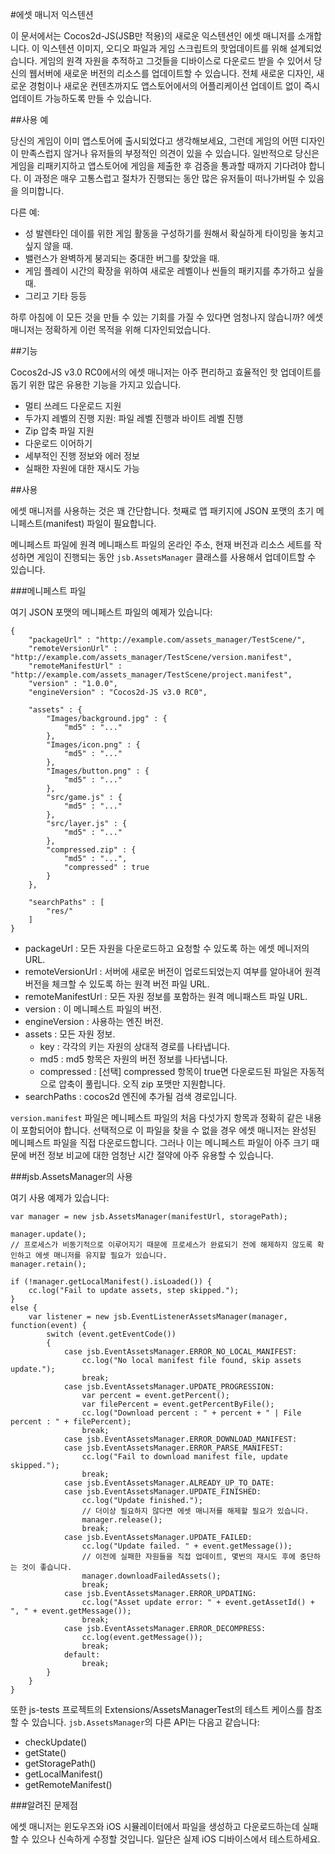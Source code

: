 #에셋 매니저 익스텐션

이 문서에서는 Cocos2d-JS(JSB만 적용)의 새로운 익스텐션인 에셋 매니저를 소개합니다. 이 익스텐션 이미지, 오디오 파일과 게임 스크립트의 핫업데이트를 위해 설계되었습니다. 게임의 원격 자원을 추적하고 그것들을 디바이스로 다운로드 받을 수 있어서 당신의 웹서버에 새로운 버전의 리소스를 업데이트할 수 있습니다. 전체 새로운 디자인, 새로운 경험이나 새로운 컨텐츠까지도 앱스토어에서의 어플리케이션 업데이트 없이 즉시 업데이트 가능하도록 만들 수 있습니다.

##사용 예

당신의 게임이 이미 앱스토어에 출시되었다고 생각해보세요, 그런데 게임의 어떤 디자인이 만족스럽지 않거나 유저들의 부정적인 의견이 있을 수 있습니다. 일반적으로 당신은 게임을 리패키지하고 앱스토어에 게임을 제출한 후 검증을 통과할 때까지 기다려야 합니다. 이 과정은 매우 고통스럽고 절차가 진행되는 동안 많은 유저들이 떠나가버릴 수 있음을 의미합니다.

다른 예: 

- 성 발렌타인 데이를 위한 게임 활동을 구성하기를 원해서 확실하게 타이밍을 놓치고 싶지 않을 때.
- 밸런스가 완벽하게 붕괴되는 중대한 버그를 찾았을 때.
- 게임 플레이 시간의 확장을 위하여 새로운 레벨이나 씬들의 패키지를 추가하고 싶을 때.
- 그리고 기타 등등

하루 아침에 이 모든 것을 만들 수 있는 기회를 가질 수 있다면 엄청나지 않습니까? 에셋 매니저는 정확하게 이런 목적을 위해 디자인되었습니다.

##기능

Cocos2d-JS v3.0 RC0에서의 에셋 매니저는 아주 편리하고 효율적인 핫 업데이트를 돕기 위한 많은 유용한 기능을 가지고 있습니다.

- 멀티 쓰레드 다운로드 지원
- 두가지 레벨의 진행 지원: 파일 레벨 진행과 바이트 레벨 진행
- Zip 압축 파일 지원
- 다운로드 이어하기
- 세부적인 진행 정보와 에러 정보 
- 실패한 자원에 대한 재시도 가능

##사용

에셋 매니저를 사용하는 것은 꽤 간단합니다. 첫째로 앱 패키지에 JSON 포맷의 초기 메니페스트(manifest) 파일이 필요합니다.

메니페스트 파일에 원격 메니패스트 파일의 온라인 주소, 현재 버전과 리소스 세트를 작성하면 게임이 진행되는 동안 `jsb.AssetsManager` 클래스를 사용해서 업데이트할 수 있습니다.

###메니페스트 파일

여기 JSON 포맷의 메니페스트 파일의 예제가 있습니다:

```
{
	"packageUrl" : "http://example.com/assets_manager/TestScene/",
	"remoteVersionUrl" : "http://example.com/assets_manager/TestScene/version.manifest",
	"remoteManifestUrl" : "http://example.com/assets_manager/TestScene/project.manifest",
	"version" : "1.0.0",
	"engineVersion" : "Cocos2d-JS v3.0 RC0",

	"assets" : {
		"Images/background.jpg" : {
			"md5" : "..."
		},
		"Images/icon.png" : {
			"md5" : "..."
		},
		"Images/button.png" : {
			"md5" : "..."
		},
		"src/game.js" : {
			"md5" : "..."
		},
		"src/layer.js" : {
			"md5" : "..."
		},
		"compressed.zip" : {
			"md5" : "...",
			"compressed" : true
		}
	},
    
    "searchPaths" : [
        "res/"
    ]
}
```

- packageUrl :          모든 자원을 다운로드하고 요청할 수 있도록 하는 에셋 메니저의 URL.
- remoteVersionUrl :    서버에 새로운 버전이 업로드되었는지 여부를 알아내어 원격 버전을 체크할 수 있도록 하는 원격 버전 파일 URL.
- remoteManifestUrl :   모든 자원 정보를 포함하는 원격 메니패스트 파일 URL.
- version :             이 메니페스트 파일의 버전.
- engineVersion :       사용하는 엔진 버전.
- assets :              모든 자원 정보.
    - key : 각각의 키는 자원의 상대적 경로를 나타냅니다.
    - md5 : md5 항목은 자원의 버전 정보를 나타냅니다.
    - compressed : [선택] compressed 항목이 true면 다운로드된 파일은 자동적으로 압축이 풀립니다. 오직 zip 포맷만 지원합니다.
- searchPaths :         cocos2d 엔진에 추가될 검색 경로입니다.

`version.manifest` 파일은 메니페스트 파일의 처음 다섯가지 항목과 정확히 같은 내용이 포함되어야 합니다. 선택적으로 이 파일을 찾을 수 없을 경우 에셋 매니저는 완성된 메니페스트 파일을 직접 다운로드합니다. 그러나 이는 메니페스트 파일이 아주 크기 때문에 버전 정보 비교에 대한 엄청난 시간 절약에 아주 유용할 수 있습니다.

###jsb.AssetsManager의 사용

여기 사용 예제가 있습니다:

```
var manager = new jsb.AssetsManager(manifestUrl, storagePath);

manager.update();
// 프로세스가 비동기적으로 이루어지기 때문에 프로세스가 완료되기 전에 해제하지 않도록 확인하고 에셋 매니저를 유지할 필요가 있습니다.
manager.retain();

if (!manager.getLocalManifest().isLoaded()) {
    cc.log("Fail to update assets, step skipped.");
}
else {
    var listener = new jsb.EventListenerAssetsManager(manager, function(event) {
        switch (event.getEventCode())
        {
            case jsb.EventAssetsManager.ERROR_NO_LOCAL_MANIFEST:
                cc.log("No local manifest file found, skip assets update.");
                break;
            case jsb.EventAssetsManager.UPDATE_PROGRESSION:
                var percent = event.getPercent();
                var filePercent = event.getPercentByFile();
                cc.log("Download percent : " + percent + " | File percent : " + filePercent);
                break;
            case jsb.EventAssetsManager.ERROR_DOWNLOAD_MANIFEST:
            case jsb.EventAssetsManager.ERROR_PARSE_MANIFEST:
                cc.log("Fail to download manifest file, update skipped.");
                break;
            case jsb.EventAssetsManager.ALREADY_UP_TO_DATE:
            case jsb.EventAssetsManager.UPDATE_FINISHED:
                cc.log("Update finished.");
                // 더이상 필요하지 않다면 에셋 매니저를 해제할 필요가 있습니다.
                manager.release();
                break;
            case jsb.EventAssetsManager.UPDATE_FAILED:
                cc.log("Update failed. " + event.getMessage());
                // 이전에 실패한 자원들을 직접 업데이트, 몇번의 재시도 후에 중단하는 것이 좋습니다.
                manager.downloadFailedAssets();
                break;
            case jsb.EventAssetsManager.ERROR_UPDATING:
                cc.log("Asset update error: " + event.getAssetId() + ", " + event.getMessage());
                break;
            case jsb.EventAssetsManager.ERROR_DECOMPRESS:
                cc.log(event.getMessage());
                break;
            default:
                break;
        }
    }
}
```

또한 js-tests 프로젝트의 Extensions/AssetsManagerTest의 테스트 케이스를 참조할 수 있습니다. `jsb.AssetsManager`의 다른 API는 다음고 같습니다:

- checkUpdate()
- getState()
- getStoragePath()
- getLocalManifest()
- getRemoteManifest()

###알려진 문제점

에셋 매니저는 윈도우즈와 iOS 시뮬레이터에서 파일을 생성하고 다운로드하는데 실패할 수 있으나 신속하게 수정할 것입니다. 일단은 실제 iOS 디바이스에서 테스트하세요.
